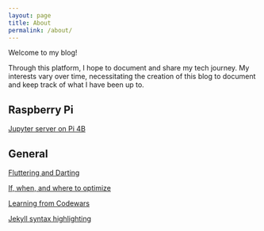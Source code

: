 ```yaml
---
layout: page
title: About
permalink: /about/
---
```


Welcome to my blog! 

Through this platform, I hope to document and share my tech journey. My interests vary over time, necessitating the creation of this blog to document and keep track of what I have been up to. 

## Raspberry Pi

[Jupyter server on Pi 4B](https://zyf0717.github.io/jekyll/update/2020/05/23/jupyter-server-on-pi.html)

## General

[Fluttering and Darting](https://zyf0717.github.io/jekyll/update/2020/06/01/fluttering-and-darting.html)

[If, when, and where to optimize](https://zyf0717.github.io/jekyll/update/2020/05/21/if-when-and-where-to-optimize.html)

[Learning from Codewars](https://zyf0717.github.io/jekyll/update/2020/05/06/learning-from-codewars.html)

[Jekyll syntax highlighting](https://zyf0717.github.io/jekyll/update/2020/05/05/jekyll-syntax-highlighting.html)